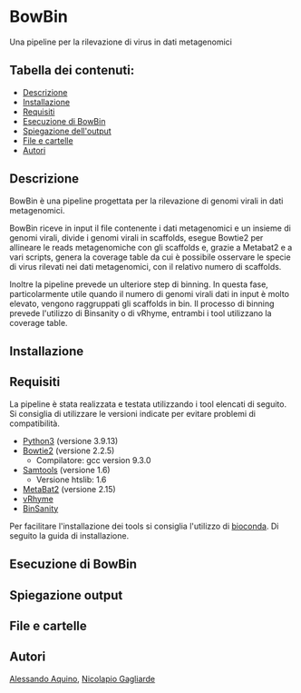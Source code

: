 # BowBin
Una pipeline per la rilevazione di virus in dati metagenomici

## Tabella dei contenuti:
- [Descrizione](#descrizione)
- [Installazione](#installazione)
- [Requisiti](#requisiti)
- [Esecuzione di BowBin](#esecuzione-di-bowbin)
- [Spiegazione dell'output](#spiegazione-output)
- [File e cartelle](#file-e-cartelle)
- [Autori](#autori)

## Descrizione
BowBin è una pipeline progettata per la rilevazione di genomi virali in dati metagenomici.

BowBin riceve in input il file contenente i dati metagenomici e un insieme di genomi virali, divide i genomi virali in scaffolds, esegue Bowtie2 per allineare le reads metagenomiche con gli scaffolds e, grazie a Metabat2 e a vari scripts, genera la coverage table da cui è possibile osservare le specie di virus rilevati nei dati metagenomici, con il relativo numero di scaffolds. 

Inoltre la pipeline prevede un ulteriore step di binning. In questa fase, particolarmente utile quando il numero di genomi virali dati in input è molto elevato, vengono raggruppati gli scaffolds in bin. Il processo di binning prevede l'utilizzo di Binsanity o di vRhyme, entrambi i tool utilizzano la coverage table. 



## Installazione

## Requisiti
La pipeline è stata realizzata e testata utilizzando i tool elencati di seguito. Si consiglia di utilizzare le versioni indicate per evitare problemi di compatibilità.
- [Python3](https://www.python.org/) (versione 3.9.13)
- [Bowtie2](https://bowtie-bio.sourceforge.net/bowtie2/index.shtml) (versione 2.2.5)
  - Compilatore: gcc version 9.3.0
- [Samtools](http://www.htslib.org/) (versione 1.6)
  - Versione htslib: 1.6
- [MetaBat2](https://bitbucket.org/berkeleylab/metabat/src/master/) (versione 2.15)
- [vRhyme](https://github.com/AnantharamanLab/vRhyme)
- [BinSanity](https://github.com/edgraham/BinSanity)

Per facilitare l'installazione dei tools si consiglia l'utilizzo di [bioconda](https://anaconda.org/bioconda). Di seguito la guida di installazione. 
## Esecuzione di BowBin

## Spiegazione output

## File e cartelle

## Autori
[Alessando Aquino](https://github.com/AlessandroUnisa), [Nicolapio Gagliarde](https://github.com/GagliardeNicolapio/)
